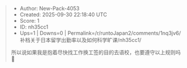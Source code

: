 > - Author: New-Pack-4053
> - Created: 2025-09-30 22:18:40 UTC
> - Score: 1
> - ID: nh35cc1
> - Ups=1 | Downs=0 | Permalink=/r/runtoJapan2/comments/1nq3jv6/补档关于日本留学出勤率以及如何科学旷课/nh35cc1/
>
> 所以说如果我是抱着尽快找工作换工签的目的去语校，也要遵守以上规则吗🤔
